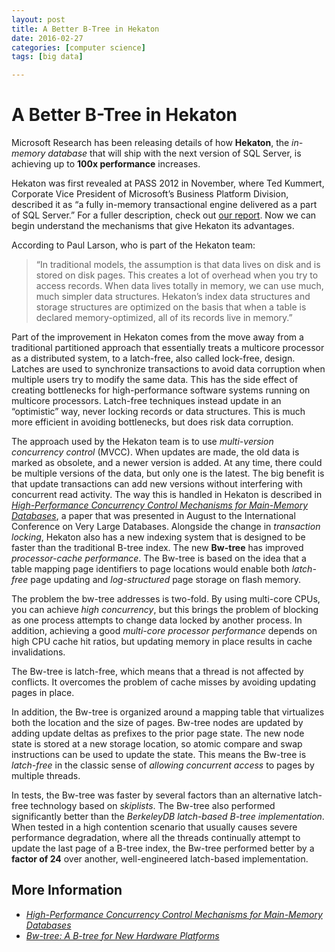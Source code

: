 ```yaml
---
layout: post
title: A Better B-Tree in Hekaton
date: 2016-02-27
categories: [computer science]
tags: [big data]

---
```


# A Better B-Tree in Hekaton

Microsoft Research has been releasing details of how **Hekaton**, the *in-memory database* that will ship with the next version of SQL Server, is achieving up to **100x performance** increases.

Hekaton was first revealed at PASS 2012 in November, where Ted Kummert, Corporate Vice President of Microsoft’s Business Platform Division, described it as “a fully in-memory transactional engine delivered as a part of SQL Server.” For a fuller description, check out [our report](http://www.i-programmer.info/news/84-database/5076-hekaton-adds-in-memory-transaction-support-to-sql.html). Now we can begin understand the mechanisms that give Hekaton its advantages.

According to Paul Larson, who is part of the Hekaton team:
> “In traditional models, the assumption is that data lives on disk and is stored on disk pages. This creates a lot of overhead when you try to access records. When data lives totally in memory, we can use much, much simpler data structures. Hekaton’s index data structures and storage structures are optimized on the basis that when a table is declared memory-optimized, all of its records live in memory.”

Part of the improvement in Hekaton comes from the move away from a traditional partitioned approach that essentially treats a multicore processor as a distributed system, to a latch-free, also called lock-free, design. Latches are used to synchronize transactions to avoid data corruption when multiple users try to modify the same data. This has the side effect of creating bottlenecks for high-performance software systems running on multicore processors. Latch-free techniques instead update in an “optimistic” way, never locking records or data structures. This is much more efficient in avoiding bottlenecks, but does risk data corruption.

The approach used by the Hekaton team is to use *multi-version concurrency control* (MVCC). When updates are made, the old data is marked as obsolete, and a newer version is added. At any time, there could be multiple versions of the data, but only one is the latest. The big benefit is that update transactions can add new versions without interfering with concurrent read activity. The way this is handled in Hekaton is described in [*High-Performance Concurrency Control Mechanisms for Main-Memory Databases*](http://vldb.org/pvldb/vol5/p298_per-akelarson_vldb2012.pdf), a paper that was presented in August to the International Conference on Very Large Databases.
Alongside the change in *transaction locking*, Hekaton also has a new indexing system that is designed to be faster than the traditional B-tree index. The new **Bw-tree** has improved *processor-cache performance*. The Bw-tree is based on the idea that a table mapping page identifiers to page locations would enable both *latch-free* page updating and *log-structured* page storage on flash memory.

The problem the bw-tree addresses is two-fold. By using multi-core CPUs, you can achieve *high concurrency*, but this brings the problem of blocking as one process attempts to change data locked by another process. In addition, achieving a good *multi-core processor performance* depends on high CPU cache hit ratios, but updating memory in place results in cache invalidations.

The Bw-tree is latch-free, which means that a thread is not affected by conflicts. It overcomes the problem of cache misses by avoiding updating pages in place.

In addition, the Bw-tree is organized around a mapping table that virtualizes both the location and the size of pages. Bw-tree nodes are updated by adding update deltas as prefixes to the prior page state. The new node state is stored at a new storage location, so atomic compare and swap instructions can be used to update the state. This means the Bw-tree is *latch-free* in the classic sense of *allowing concurrent access* to pages by multiple threads.

In tests, the Bw-tree was faster by several factors than an alternative latch-free technology based on *skiplists*. The Bw-tree also performed significantly better than the *BerkeleyDB latch-based B-tree implementation*. When tested in a high contention scenario that usually causes severe performance degradation, where all the threads continually attempt to update the last page of a B-tree index, the Bw-tree performed better by a **factor of 24** over another, well-engineered latch-based implementation.

## More Information
* [*High-Performance Concurrency Control Mechanisms for Main-Memory Databases*](http://vldb.org/pvldb/vol5/p298_per-akelarson_vldb2012.pdf)
* [*Bw-tree: A B-tree for New Hardware Platforms*](http://research.microsoft.com/pubs/178758/bw-tree-icde2013-cr.pdf)